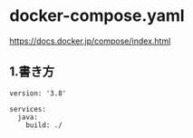 # docker-compose.yaml

https://docs.docker.jp/compose/index.html

## 1.書き方


```
version: '3.8'

services:
  java:
    build: ./
```